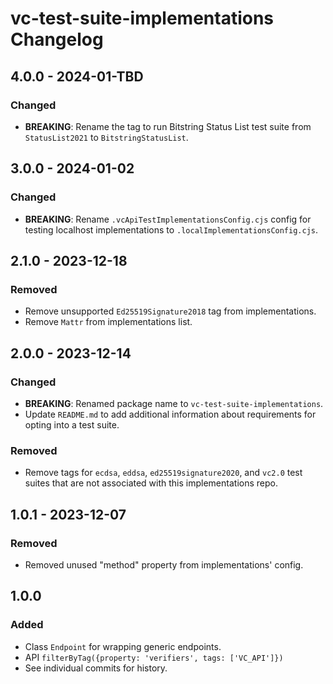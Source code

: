 # vc-test-suite-implementations Changelog

## 4.0.0 - 2024-01-TBD

### Changed
- **BREAKING**: Rename the tag to run Bitstring Status List test suite from
  `StatusList2021` to `BitstringStatusList`.

## 3.0.0 - 2024-01-02

### Changed
- **BREAKING**: Rename `.vcApiTestImplementationsConfig.cjs` config for testing
  localhost implementations to `.localImplementationsConfig.cjs`.

## 2.1.0 - 2023-12-18

### Removed
- Remove unsupported `Ed25519Signature2018` tag from implementations.
- Remove `Mattr` from implementations list.

## 2.0.0 - 2023-12-14

### Changed
- **BREAKING**: Renamed package name to `vc-test-suite-implementations`.
- Update `README.md` to add additional information about requirements for
  opting into a test suite.

### Removed
- Remove tags for `ecdsa`, `eddsa`, `ed25519signature2020`, and `vc2.0` test
  suites that are not associated with this implementations repo.

## 1.0.1 - 2023-12-07

### Removed
- Removed unused "method" property from implementations' config.

## 1.0.0

### Added
- Class `Endpoint` for wrapping generic endpoints.
- API `filterByTag({property: 'verifiers', tags: ['VC_API']})`
- See individual commits for history.
